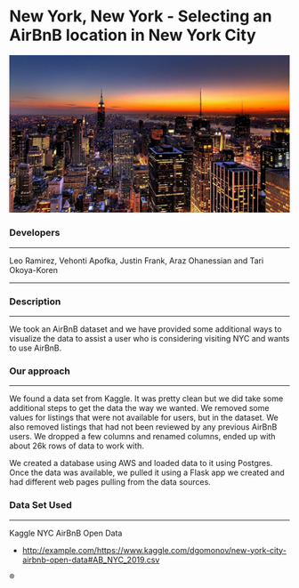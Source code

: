 # New York, New York - Selecting an AirBnB location in New York City
![NYC](ETL_Flask/Resources/Images/Jg14FgM.jpg)


### Developers
***
Leo Ramirez, Vehonti Apofka, Justin Frank, Araz Ohanessian and Tari Okoya-Koren
***
### Description
***
We took an AirBnB dataset and we have provided some additional ways to visualize the data to assist a user who is considering visiting NYC and wants to use AirBnB.

### Our approach
***
We found a data set from Kaggle.  It was pretty clean but we did take some additional steps to get the data the way we wanted.  We removed some values for listings that were not available for users, but in the dataset. We also removed listings that had not been reviewed by any previous AirBnB users. We dropped a few columns and renamed columns, ended up with about 26k rows of data to work with.  

We created a database using AWS and loaded data to it using Postgres.  Once the data was available, we pulled it using a Flask app we created and had different web pages pulling from the data sources.

### Data Set Used
***
Kaggle NYC AirBnB Open Data
* http://example.com/https://www.kaggle.com/dgomonov/new-york-city-airbnb-open-data#AB_NYC_2019.csv

&reg;
